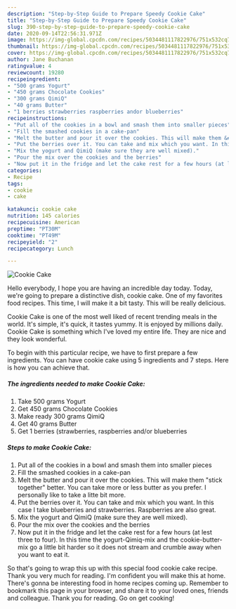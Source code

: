 ```yaml
---
description: "Step-by-Step Guide to Prepare Speedy Cookie Cake"
title: "Step-by-Step Guide to Prepare Speedy Cookie Cake"
slug: 390-step-by-step-guide-to-prepare-speedy-cookie-cake
date: 2020-09-14T22:56:31.971Z
image: https://img-global.cpcdn.com/recipes/5034481117822976/751x532cq70/cookie-cake-recipe-main-photo.jpg
thumbnail: https://img-global.cpcdn.com/recipes/5034481117822976/751x532cq70/cookie-cake-recipe-main-photo.jpg
cover: https://img-global.cpcdn.com/recipes/5034481117822976/751x532cq70/cookie-cake-recipe-main-photo.jpg
author: Jane Buchanan
ratingvalue: 4
reviewcount: 19280
recipeingredient:
- "500 grams Yogurt"
- "450 grams Chocolate Cookies"
- "300 grams QimiQ"
- "40 grams Butter"
- "1 berries strawberries raspberries andor blueberries"
recipeinstructions:
- "Put all of the cookies in a bowl and smash them into smaller pieces"
- "Fill the smashed cookies in a cake-pan"
- "Melt the butter and pour it over the cookies. This will make them &#34;stick together&#34; better. You can take more or less butter as you prefer. I personally like to take a litte bit more."
- "Put the berries over it. You can take and mix which you want. In this case I take blueberries and strawberries. Raspberries are also great."
- "Mix the yogurt and QimiQ (make sure they are well mixed)."
- "Pour the mix over the cookies and the berries"
- "Now put it in the fridge and let the cake rest for a few hours (at lest three to four). In this time the yogurt-Qimiq-mix and the cookie-butter-mix go a little bit harder so it does not stream and crumble away when you want to eat it."
categories:
- Recipe
tags:
- cookie
- cake

katakunci: cookie cake 
nutrition: 145 calories
recipecuisine: American
preptime: "PT30M"
cooktime: "PT49M"
recipeyield: "2"
recipecategory: Lunch

---
```



![Cookie Cake](https://img-global.cpcdn.com/recipes/5034481117822976/751x532cq70/cookie-cake-recipe-main-photo.jpg)

Hello everybody, I hope you are having an incredible day today. Today, we're going to prepare a distinctive dish, cookie cake. One of my favorites food recipes. This time, I will make it a bit tasty. This will be really delicious.



Cookie Cake is one of the most well liked of recent trending meals in the world. It's simple, it's quick, it tastes yummy. It is enjoyed by millions daily. Cookie Cake is something which I've loved my entire life. They are nice and they look wonderful.


To begin with this particular recipe, we have to first prepare a few ingredients. You can have cookie cake using 5 ingredients and 7 steps. Here is how you can achieve that.

<!--inarticleads1-->

##### The ingredients needed to make Cookie Cake:

1. Take 500 grams Yogurt
1. Get 450 grams Chocolate Cookies
1. Make ready 300 grams QimiQ
1. Get 40 grams Butter
1. Get 1 berries (strawberries, raspberries and/or blueberries




<!--inarticleads2-->

##### Steps to make Cookie Cake:

1. Put all of the cookies in a bowl and smash them into smaller pieces
1. Fill the smashed cookies in a cake-pan
1. Melt the butter and pour it over the cookies. This will make them &#34;stick together&#34; better. You can take more or less butter as you prefer. I personally like to take a litte bit more.
1. Put the berries over it. You can take and mix which you want. In this case I take blueberries and strawberries. Raspberries are also great.
1. Mix the yogurt and QimiQ (make sure they are well mixed).
1. Pour the mix over the cookies and the berries
1. Now put it in the fridge and let the cake rest for a few hours (at lest three to four). In this time the yogurt-Qimiq-mix and the cookie-butter-mix go a little bit harder so it does not stream and crumble away when you want to eat it.




So that's going to wrap this up with this special food cookie cake recipe. Thank you very much for reading. I'm confident you will make this at home. There's gonna be interesting food in home recipes coming up. Remember to bookmark this page in your browser, and share it to your loved ones, friends and colleague. Thank you for reading. Go on get cooking!
